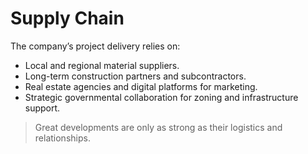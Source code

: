 # Supply Chain

The company’s project delivery relies on:

- Local and regional material suppliers.
- Long-term construction partners and subcontractors.
- Real estate agencies and digital platforms for marketing.
- Strategic governmental collaboration for zoning and infrastructure support.

> Great developments are only as strong as their logistics and relationships.